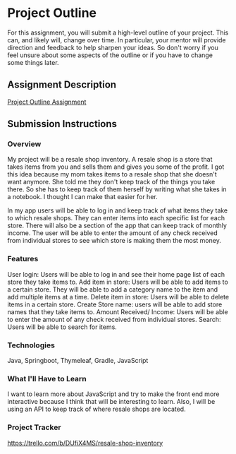 # Project Outline
For this assignment, you will submit a high-level outline of your project. This can, and likely will, change over time. In particular, your mentor will provide direction and feedback to help sharpen your ideas. So don't worry if you feel unsure about some aspects of the outline or if you have to change some things later.

## Assignment Description
[Project Outline Assignment](https://education.launchcode.org/liftoff/modules/assignments/project-outline)

## Submission Instructions

### Overview
My project will be a resale shop inventory. A resale shop is a store that takes items from you and sells them and gives you some of the profit. I got this idea because my mom takes items to a resale shop that she doesn't want anymore. She told me they don't keep track of the things you take there. So she has to keep track of them herself by writing what she takes in a notebook. I thought I can make that easier for her.

In my app users will be able to log in and keep track of what items they take to which resale shops. They can enter items into each specific list for each store. There will also be a section of the app that can keep track of monthly income. The user will be able to enter the amount of any check received from individual stores to see which store is making them the most money.
### Features
User login: Users will be able to log in and see their home page list of each store they take items to.
Add item in store: Users will be able to add items to a certain store. They will be able to add a category name to the item and add multiple items at a time.
Delete item in store: Users will be able to delete items in a certain store.
Create Store name: users will be able to add store names that they take items to.
Amount Received/ Income: Users will be able to enter the amount of any check received from individual stores.
Search: Users will be able to search for items.
### Technologies
Java, Springboot, Thymeleaf, Gradle, JavaScript
### What I'll Have to Learn
I want to learn more about JavaScript and try to make the front end more interactive because I think that will be interesting to learn. Also, I will be using an API to keep track of where resale shops are located.
### Project Tracker
https://trello.com/b/DUfiX4MS/resale-shop-inventory
